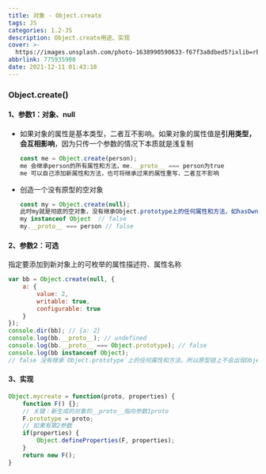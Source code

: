 ```yaml
---
title: 对象 - Object.create
tags: JS
categories: 1.2-JS
description: Object.create用途、实现
cover: >-
  https://images.unsplash.com/photo-1638990590633-f67f3a8dbed5?ixlib=rb-1.2.1&ixid=MnwxMjA3fDB8MHxlZGl0b3JpYWwtZmVlZHwxMzZ8fHxlbnwwfHx8fA%3D%3D&auto=format&fit=crop&w=500&q=60
abbrlink: 775935900
date: 2021-12-11 01:43:18
---
```


### Object.create() ###

#### 1、参数1：对象、null ####

* 如果对象的属性是基本类型，二者互不影响。如果对象的属性值是**引用类型，会互相影响**，因为只传一个参数的情况下本质就是浅复制

  ```js
  const me = Object.create(person); 
  me 会继承person的所有属性和方法，me.__proto__ === person为true
  me 可以自己添加新属性和方法，也可将继承过来的属性重写，二者互不影响
  ```

* 创造一个没有原型的空对象

  ```js
  const my = Object.create(null);
  此时my就是彻底的空对象，没有继承Object.prototype上的任何属性和方法，如hasOwnProperty()、toString()
  my instanceof Object  // false
  my.__proto__ === person // false
  ```

#### 2、参数2：可选 ####

指定要添加到新对象上的可枚举的属性描述符、属性名称

```js
var bb = Object.create(null, {
    a: {
        value: 2,
        writable: true,
        configurable: true
    }
});
console.dir(bb); // {a: 2}
console.log(bb.__proto__); // undefined
console.log(bb.__proto__ === Object.prototype); // false
console.log(bb instanceof Object); 
// false 没有继承`Object.prototype`上的任何属性和方法，所以原型链上不会出现Object
```

#### 3、实现 ####

```js
Object.mycreate = function(proto, properties) {
    function F() {};
    // 关键：新生成的对象的__proto__指向参数1proto
    F.prototype = proto;
    // 如果有第2参数
    if(properties) {
        Object.defineProperties(F, properties);
    }
    return new F();
}
```
